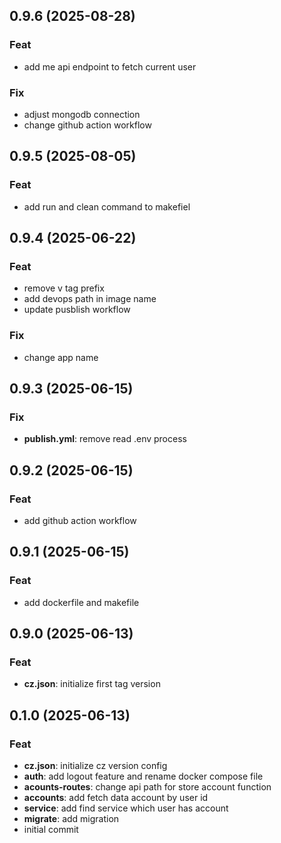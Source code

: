 ## 0.9.6 (2025-08-28)

### Feat

- add me api endpoint to fetch current user

### Fix

- adjust mongodb connection
- change github action workflow

## 0.9.5 (2025-08-05)

### Feat

- add run and clean command to makefiel

## 0.9.4 (2025-06-22)

### Feat

- remove v tag prefix
- add devops path in image name
- update pusblish workflow

### Fix

- change app name

## 0.9.3 (2025-06-15)

### Fix

- **publish.yml**: remove read .env process

## 0.9.2 (2025-06-15)

### Feat

- add github action workflow

## 0.9.1 (2025-06-15)

### Feat

- add dockerfile and makefile

## 0.9.0 (2025-06-13)

### Feat

- **cz.json**: initialize first tag version

## 0.1.0 (2025-06-13)

### Feat

- **cz.json**: initialize cz version config
- **auth**: add logout feature and rename docker compose file
- **acounts-routes**: change api path for store account function
- **accounts**: add fetch data account by user id
- **service**: add find service which user has account
- **migrate**: add migration
- initial commit
